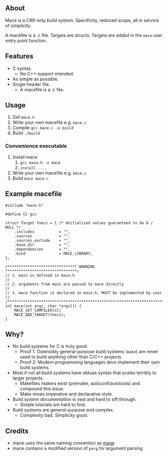 

## About

Mace is a C99-only build system. 
Specificity, reduced scope, all in service of *simplicity*. 

A macefile is a .c file.
Targets are structs. 
Targets are added in the `mace` user entry point function.


## Features
- C syntax.
   - No C++ support intended.
- As simple as possible.
- Single header file.
    - A macefile is a .c file.

## Usage
1. Get `mace.h`
2. Write your own macefile e.g. `mace.c`
3. Compile `gcc mace.c -o build`
4. Build `./build`

### Convenience executable
1. Install mace
    1. `gcc mace.h -o mace`
    2. `install ....`
2. Write your own macefile e.g. `mace.c`
3. Build `mace mace.c`

## Example macefile
```
#include "mace.h"

#define CC gcc

struct Target tnecs = { /* Unitialized values guaranteed to be 0 / NULL */
    .includes           = "",
    .sources            = "",
    .sources_exclude    = "",
    .base_dir           = "",
    .dependencies       = "",
    .kind               = MACE_LIBRARY,
};

/******************************* WARNING ********************************/
// 1. main is defined in mace.h                                         //
// 2. arguments from main are passed to mace directly                   //
// 3. mace function is declared in mace.h, MUST be implemented by user  //
/************************************************************************/
int mace(int argc, char *argv[]) {
    MACE_SET_COMPILER(CC)
    MACE_ADD_TARGET(tnecs);
}

```

## Why?

- No build systems for C is truly good.
    - Proof 1: Ostensibly general-purpose build systems (`make`) are never used to build anything other than C/C++ projects.
    - Proof 2: Modern programming languages devs implement their own build systems.
- Most if not all build systems have obtuse syntax that scales terribly to larger projects.
    - Makefiles makers exist (premake, autoconf/autotools) and compound this issue.
    - Make mixes imperative and declarative style.
- Build system documentation is vast and hard to sift through.
    - Simple tutorials are hard to find.
- Build systems are general-purpose and complex.
    - Complexity bad. Simplicity good.



## Credits
- mace uses the same naming convention as [mage](https://github.com/magefile/mage)
- mace contains a modified version of `parg` for argument parsing
